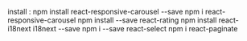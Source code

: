 install :
npm install react-responsive-carousel --save
npm i react-responsive-carousel
npm install --save react-rating
npm install react-i18next i18next --save
npm i --save react-select
npm i react-paginate
